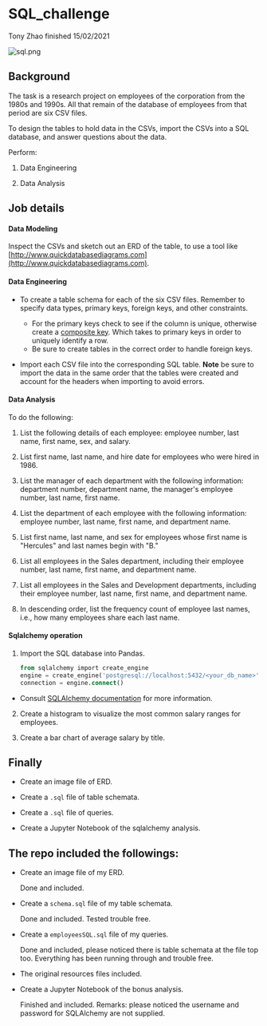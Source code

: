 # SQL_challenge
Tony Zhao finished 15/02/2021 

![sql.png](sql.png)

## Background

The task is a research project on employees of the corporation from the 1980s and 1990s. All that remain of the database of employees from that period are six CSV files.

To design the tables to hold data in the CSVs, import the CSVs into a SQL database, and answer questions about the data. 

Perform:

1. Data Engineering

2. Data Analysis

## Job details

#### Data Modeling

Inspect the CSVs and sketch out an ERD of the table, to use a tool like [http://www.quickdatabasediagrams.com](http://www.quickdatabasediagrams.com).

#### Data Engineering

* To create a table schema for each of the six CSV files. Remember to specify data types, primary keys, foreign keys, and other constraints.

  * For the primary keys check to see if the column is unique, otherwise create a [composite key](https://en.wikipedia.org/wiki/Compound_key). Which takes to primary keys in order to uniquely identify a row.
  * Be sure to create tables in the correct order to handle foreign keys.

* Import each CSV file into the corresponding SQL table. **Note** be sure to import the data in the same order that the tables were created and account for the headers when importing to avoid errors.

#### Data Analysis

To do the following:

1. List the following details of each employee: employee number, last name, first name, sex, and salary.

2. List first name, last name, and hire date for employees who were hired in 1986.

3. List the manager of each department with the following information: department number, department name, the manager's employee number, last name, first name.

4. List the department of each employee with the following information: employee number, last name, first name, and department name.

5. List first name, last name, and sex for employees whose first name is "Hercules" and last names begin with "B."

6. List all employees in the Sales department, including their employee number, last name, first name, and department name.

7. List all employees in the Sales and Development departments, including their employee number, last name, first name, and department name.

8. In descending order, list the frequency count of employee last names, i.e., how many employees share each last name.

#### Sqlalchemy operation

1. Import the SQL database into Pandas. 
   ```sql
   from sqlalchemy import create_engine
   engine = create_engine('postgresql://localhost:5432/<your_db_name>')
   connection = engine.connect()
   ```

* Consult [SQLAlchemy documentation](https://docs.sqlalchemy.org/en/latest/core/engines.html#postgresql) for more information.


2. Create a histogram to visualize the most common salary ranges for employees.

3. Create a bar chart of average salary by title.

## Finally

* Create an image file of ERD.

* Create a `.sql` file of table schemata.

* Create a `.sql` file of queries.

* Create a Jupyter Notebook of the sqlalchemy analysis.

## The repo included the followings:

* Create an image file of my ERD.

    Done and included.
    
* Create a `schema.sql` file of my table schemata.

    Done and included.
    Tested trouble free.

* Create a `employeesSQL.sql` file of my queries.

    Done and included, please noticed there is table schemata at the file top too.
    Everything has been running through and trouble free.
    
* The original resources files included.

* Create a Jupyter Notebook of the bonus analysis.

    Finished and included. 
    Remarks: please noticed the username and password for SQLAlchemy are not supplied.

